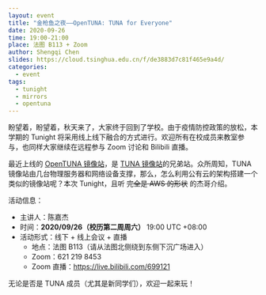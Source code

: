 ```yaml
---
layout: event
title: "金枪鱼之夜——OpenTUNA: TUNA for Everyone"
date: 2020-09-26
time: 19:00-21:00
place: 法图 B113 + Zoom
author: Shengqi Chen
slides: https://cloud.tsinghua.edu.cn/f/de3883d7c81f465e9a4d/
categories:
  - event
tags:
  - tunight
  - mirrors
  - opentuna
---
```


盼望着，盼望着，秋天来了，大家终于回到了学校。由于疫情防控政策的放松，本学期的 Tunight 将采用线上线下融合的方式进行。欢迎所有在校成员来教室参与，也同样大家继续在远程参与 Zoom 讨论和 Bilibili 直播。

最近上线的 [OpenTUNA 镜像站](https://opentuna.cn)，是 [TUNA 镜像站](https://mirrors.tuna.tsinghua.edu.cn)的兄弟站。众所周知，TUNA 镜像站由几台物理服务器和网络设备支撑，那么，怎么利用公有云的架构搭建一个类似的镜像站呢？本次 Tunight，且听 <del>完全是 AWS 的形状</del> 的杰哥介绍。

活动信息：

* 主讲人：陈嘉杰
* 时间：**2020/09/26（校历第二周周六）** 19:00 UTC +08:00
* 活动形式：线下 + 线上会议 + 直播
  * 地点：法图 B113（请从法图北侧绕到东侧下沉广场进入）
  * Zoom：621 219 8453
  * Zoom 直播：https://live.bilibili.com/699121

无论是否是 TUNA 成员（尤其是新同学们），欢迎一起来玩！
